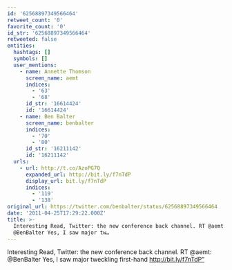 ```yaml
---
id: '62568897349566464'
retweet_count: '0'
favorite_count: '0'
id_str: '62568897349566464'
retweeted: false
entities:
  hashtags: []
  symbols: []
  user_mentions:
    - name: Annette Thomson
      screen_name: aemt
      indices:
        - '63'
        - '68'
      id_str: '16614424'
      id: '16614424'
    - name: Ben Balter
      screen_name: benbalter
      indices:
        - '70'
        - '80'
      id_str: '16211142'
      id: '16211142'
  urls:
    - url: http://t.co/AzoPG7Q
      expanded_url: http://bit.ly/f7nTdP
      display_url: bit.ly/f7nTdP
      indices:
        - '119'
        - '138'
original_url: https://twitter.com/benbalter/status/62568897349566464
date: '2011-04-25T17:29:22.000Z'
title: >-
  Interesting Read, Twitter: the new conference back channel. RT @aemt:
  @BenBalter Yes, I saw major tw…
---
```


Interesting Read, Twitter: the new conference back channel. RT @aemt: @BenBalter Yes, I saw major tweckling first-hand http://bit.ly/f7nTdP”